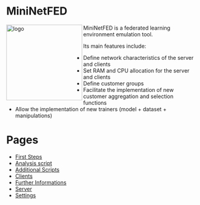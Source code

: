 # MiniNetFED

<img align="left" src="https://github.com/lprm-ufes/MininetFed/blob/main/FED.svg" alt="logo" width="200"/>
MiniNetFED is a federated learning environment emulation tool.

Its main features include:

- Define network characteristics of the server and clients
- Set RAM and CPU allocation for the server and clients
- Define customer groups
- Facilitate the implementation of new customer aggregation and selection functions
- Allow the implementation of new trainers (model + dataset + manipulations)

# Pages

- [First Steps](en/First-Steps.md)
- [Analysis script](en/Analysis-script.md)
- [Additional Scripts](en/Additional-Scripts.md)
- [Clients](en/Clients.md>)
- [Further Informations](en/Further-Informations.md)
- [Server](en/Server.md)
- [Settings](en/Settings.md)
